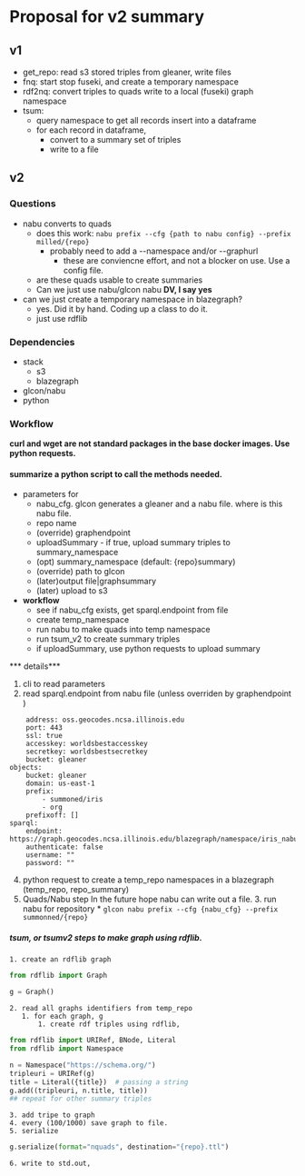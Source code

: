 # Proposal for v2 summary

## v1
* get_repo: read s3 stored triples from gleaner, write files
* fnq: start stop fuseki, and create a temporary namespace
* rdf2nq: convert triples to quads write to a local (fuseki) graph namespace
* tsum:
   * query namespace to get all records insert into a dataframe
   * for each record in dataframe, 
      * convert to a summary set of triples
      * write to a file

## v2

### Questions
* nabu converts to quads
  * does this work: `nabu prefix --cfg {path to nabu config} --prefix milled/{repo}` 
     * probably need to add a --namespace and/or --graphurl 
       * these are conviencne effort, and not a blocker on use. Use a config file.
  * are these quads usable to create summaries
  * Can we just use nabu/glcon nabu **DV, I say yes**
* can we just create a temporary namespace in blazegraph?
    * yes. Did it by hand. Coding up a class to do it. 
    * just use rdflib


### Dependencies
* stack
  * s3
  * blazegraph
* glcon/nabu
* python

### Workflow
**curl and wget are not standard packages in the base docker images. Use python requests.**

#### summarize a python script to call the methods needed.
* parameters  for 
   * nabu_cfg. glcon generates a gleaner and a nabu file. where is this nabu file.
   * repo name
   * (override) graphendpoint
   * uploadSummary - if true, upload summary triples to summary_namespace
   * (opt) summary_namespace (default: {repo}summary)
   * (override) path to glcon
   * (later)output file|graphsummary
   * (later) upload to s3
* **workflow**
   * see if nabu_cfg exists, get sparql.endpoint from file
   * create temp_namespace
   * run nabu to make quads into temp namespace
   * run tsum_v2 to create summary triples
   * if uploadSummary, use python requests to upload summary


*** details***

1. cli to read parameters
2. read sparql.endpoint from nabu file (unless overriden by graphendpoint )
```minio:
    address: oss.geocodes.ncsa.illinois.edu
    port: 443
    ssl: true
    accesskey: worldsbestaccesskey
    secretkey: worldsbestsecretkey
    bucket: gleaner
objects:
    bucket: gleaner
    domain: us-east-1
    prefix:
        - summoned/iris
        - org
    prefixoff: []
sparql:
    endpoint: https://graph.geocodes.ncsa.illinois.edu/blazegraph/namespace/iris_nabu/sparql
    authenticate: false
    username: ""
    password: ""
```
4. python request to create a temp_repo namespaces in a blazegraph (temp_repo, repo_summary)
5. Quads/Nabu step
In the future hope nabu can write out a file. 
    3. run nabu for repository
        * `glcon nabu prefix --cfg {nabu_cfg} --prefix summonned/{repo}` 

##### tsum, or tsumv2 steps to make graph using rdflib.
    1. create an rdflib graph
```python
from rdflib import Graph

g = Graph()
```

    2. read all graphs identifiers from temp_repo
       1. for each graph, g
           1. create rdf triples using rdflib, 

```python
from rdflib import URIRef, BNode, Literal
from rdflib import Namespace

n = Namespace("https://schema.org/")
tripleuri = URIRef(g)
title = Literal({title})  # passing a string
g.add((tripleuri, n.title, title))
## repeat for other summary triples
```
    3. add tripe to graph
    4. every (100/1000) save graph to file.
    5. serialize
```python
g.serialize(format="nquads", destination="{repo}.ttl")
```
    6. write to std.out, 